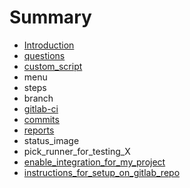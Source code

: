 # Summary

* [Introduction](README.md)
* [questions](questions.md)
* [custom_script](customscript.md)
* menu
* steps
* branch
* [gitlab-ci](gitlab-ci.md)
* [commits](commits.md)
* [reports](notifications.md)
* status_image
* pick_runner_for_testing_X
* [enable_integration_for_my_project](enableintegration_for_my_project.md)
* [instructions_for_setup_on_gitlab_repo](instructionsfor_setup_on_gitlab_repo.md)

